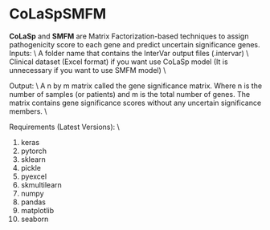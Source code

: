 # CoLaSpSMFM
<b>CoLaSp</b> and <b>SMFM</b> are Matrix Factorization-based techniques to assign pathogenicity score to each gene and predict uncertain significance genes.
Inputs: \\
A folder name that contains the InterVar output files (.intervar) \\
Clinical dataset (Excel format) if you want use CoLaSp model (It is unnecessary if you want to use SMFM model) \\

Output: \\
A n by m matrix called the gene significance matrix. Where n is the number of samples (or patients) and m is the total number of genes. The matrix contains gene significance scores without any uncertain significance members. \\

Requirements (Latest Versions): \\
<ol>
  <li>keras</li>
  <li>pytorch</li>
  <li>sklearn</li>
  <li>pickle</li>
  <li>pyexcel</li>
  <li>skmultilearn</li>
  <li>numpy</li>
  <li>pandas</li>
  <li>matplotlib</li>
  <li>seaborn</li>
</ol> 
